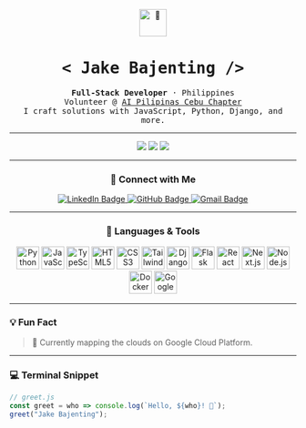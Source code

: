 <p align="center">
  <img src="https://media.giphy.com/media/hvRJCLFzcasrR4ia7z/giphy.gif" width="48" alt="👋">
</p>

<h1 align="center"><samp>&lt; Jake Bajenting /&gt;</samp></h1>

<p align="center">
  <samp><strong>Full-Stack Developer</strong> · Philippines</samp><br/>
  <samp>Volunteer @ <a href="https://www.facebook.com/AIPilipinasCebu">AI Pilipinas Cebu Chapter</a></samp><br/>
  <samp>I craft solutions with&nbsp;JavaScript, Python, Django, and more.</samp>
</p>

<hr/>

<p align="center">
  <img src="https://img.shields.io/badge/🌱%20Currently Hacking-Next.js-00ff00?style=for-the-badge&labelColor=000000&logo=next.js&logoColor=00ff00" />
  <img src="https://img.shields.io/badge/⚡%20Leveling Up-Express.js-00ff00?style=for-the-badge&labelColor=000000&logo=express&logoColor=00ff00" />
  <img src="https://img.shields.io/badge/🛠️%20Backend%20Patterns-On%20Deck-00ff00?style=for-the-badge&labelColor=000000" />
</p>

---

<h3 align="center">💾 Connect with Me</h3>

<p align="center">
  <a href="https://www.linkedin.com/in/jake-bajenting-902947274/" target="_blank">
    <img src="https://img.shields.io/badge/LinkedIn-00ff00?style=for-the-badge&labelColor=000000&logo=linkedin&logoColor=00ff00" alt="LinkedIn Badge">
  </a>
  <a href="https://github.com/Cozyx213" target="_blank">
    <img src="https://img.shields.io/badge/GitHub-00ff00?style=for-the-badge&labelColor=000000&logo=github&logoColor=00ff00" alt="GitHub Badge">
  </a>
  <a href="mailto:bajentingjackie@gmail.com">
    <img src="https://img.shields.io/badge/Gmail-00ff00?style=for-the-badge&labelColor=000000&logo=gmail&logoColor=00ff00" alt="Gmail Badge">
  </a>
</p>

---

<h3 align="center">🧰 Languages & Tools</h3>

<p align="center">
  <img src="https://cdn.jsdelivr.net/gh/devicons/devicon/icons/python/python-original.svg" title="Python" alt="Python" width="40"/>
  <img src="https://cdn.jsdelivr.net/gh/devicons/devicon/icons/javascript/javascript-original.svg" title="JavaScript" alt="JavaScript" width="40"/>
  <img src="https://cdn.jsdelivr.net/gh/devicons/devicon/icons/typescript/typescript-original.svg" title="TypeScript" alt="TypeScript" width="40"/>
  <img src="https://cdn.jsdelivr.net/gh/devicons/devicon/icons/html5/html5-original.svg" title="HTML5" alt="HTML5" width="40"/>
  <img src="https://cdn.jsdelivr.net/gh/devicons/devicon/icons/css3/css3-original.svg" title="CSS3" alt="CSS3" width="40"/>
  <img src="https://tailwindcss.com/_next/static/media/tailwindcss-mark.d52e9897.svg" title="Tailwind CSS" alt="Tailwind CSS" width="40"/>
  <img src="https://cdn.jsdelivr.net/gh/devicons/devicon/icons/django/django-plain.svg" title="Django" alt="Django" width="40"/>
  <img src="https://cdn.jsdelivr.net/gh/devicons/devicon/icons/flask/flask-original.svg" title="Flask" alt="Flask" width="40"/>
  <img src="https://cdn.jsdelivr.net/gh/devicons/devicon/icons/react/react-original.svg" title="React" alt="React" width="40"/>
  <img src="https://cdn.jsdelivr.net/gh/devicons/devicon/icons/nextjs/nextjs-original.svg" title="Next.js" alt="Next.js" width="40"/>
  <img src="https://cdn.jsdelivr.net/gh/devicons/devicon/icons/nodejs/nodejs-original.svg" title="Node.js" alt="Node.js" width="40"/>
  <img src="https://cdn.jsdelivr.net/gh/devicons/devicon/icons/docker/docker-original.svg" title="Docker" alt="Docker" width="40"/>
  <img src="https://cdn.jsdelivr.net/gh/devicons/devicon/icons/googlecloud/googlecloud-original.svg" title="Google Cloud" alt="Google Cloud" width="40"/>
</p>

---

### 💡 Fun Fact
> 🚀 Currently mapping the clouds on Google Cloud Platform.

---

### 💻 Terminal Snippet
```js
// greet.js
const greet = who => console.log(`Hello, ${who}! 👋`);
greet("Jake Bajenting");
